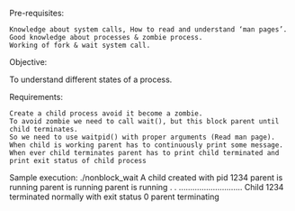 

 Pre-requisites:

    Knowledge about system calls, How to read and understand ‘man pages’.
    Good knowledge about processes & zombie process.
    Working of fork & wait system call.

Objective:

To understand different states of a process.

Requirements: 

    Create a child process avoid it become a zombie.
    To avoid zombie we need to call wait(), but this block parent until child terminates.
    So we need to use waitpid() with proper arguments (Read man page). 
    When child is working parent has to continuously print some message.
    When ever child terminates parent has to print child terminated and print exit status of child process

Sample execution:
./nonblock_wait
A child created with pid 1234
parent is running
parent is running
parent is running . .
............................
Child 1234 terminated normally with exit status 0 parent terminating
